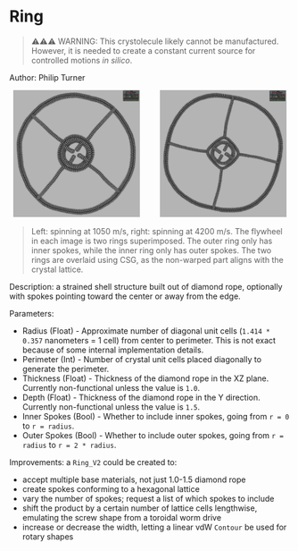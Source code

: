 # Ring

> ⚠️⚠️⚠️ WARNING: This crystolecule likely cannot be manufactured. However, it is needed to create a constant current source for controlled motions _in silico_.

Author: Philip Turner

<p align="center">
  <img alt="Image 1" src="./Ring_Image1.jpg" width="45%">
&nbsp; &nbsp; &nbsp; &nbsp;
  <img alt="Image 2" src="./Ring_Image2.jpg" width="45%">
</p>

> Left: spinning at 1050 m/s, right: spinning at 4200 m/s. The flywheel in each image is two rings superimposed. The outer ring only has inner spokes, while the inner ring only has outer spokes. The two rings are overlaid using CSG, as the non-warped part aligns with the crystal lattice.

Description: a strained shell structure built out of diamond rope, optionally with spokes pointing toward the center or away from the edge.

Parameters:
- Radius (Float) - Approximate number of diagonal unit cells (`1.414 * 0.357` nanometers = 1 cell) from center to perimeter. This is not exact because of some internal implementation details.
- Perimeter (Int) - Number of crystal unit cells placed diagonally to generate the perimeter.
- Thickness (Float) - Thickness of the diamond rope in the XZ plane. Currently non-functional unless the value is `1.0`.
- Depth (Float) - Thickness of the diamond rope in the Y direction. Currently non-functional unless the value is `1.5`.
- Inner Spokes (Bool) - Whether to include inner spokes, going from `r = 0` to `r = radius`.
- Outer Spokes (Bool) - Whether to include outer spokes, going from `r = radius` to `r = 2 * radius`.

Improvements: a `Ring_V2` could be created to:
- accept multiple base materials, not just 1.0-1.5 diamond rope
- create spokes conforming to a hexagonal lattice
- vary the number of spokes; request a list of which spokes to include
- shift the product by a certain number of lattice cells lengthwise, emulating the screw shape from a toroidal worm drive
- increase or decrease the width, letting a linear vdW `Contour` be used for rotary shapes
